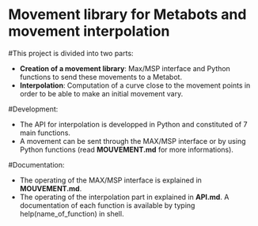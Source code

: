 Movement library for Metabots and movement interpolation
========================================================

#This project is divided into two parts:
* __Creation of a movement library__: Max/MSP interface and Python functions to send these movements to a Metabot.
* __Interpolation__: Computation of a curve close to the movement points in order to be able to make an initial movement vary.  

#Development:
* The API for interpolation is developped in Python and constituted of 7 main functions.
* A movement can be sent through the MAX/MSP interface or by using Python functions (read __MOUVEMENT.md__ for more informations).

#Documentation:
* The operating of the MAX/MSP interface is explained in __MOUVEMENT.md__.
* The operating of the interpolation part in explained in __API.md__. A documentation of each function is available by typing help(name_of_function) in shell.



